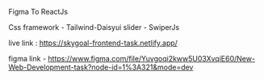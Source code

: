 Figma To ReactJs

Css framework - Tailwind-Daisyui
slider - SwiperJs

live link : https://skygoal-frontend-task.netlify.app/

figma link -
https://www.figma.com/file/Yuvgoqi2kww5U03XvqiE60/New-Web-Development-task?node-id=1%3A321&mode=dev